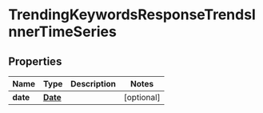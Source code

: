 

# TrendingKeywordsResponseTrendsInnerTimeSeries

## Properties

Name | Type | Description | Notes
------------ | ------------- | ------------- | -------------
**date** | [**Date**](Date.md) |  |  [optional]




